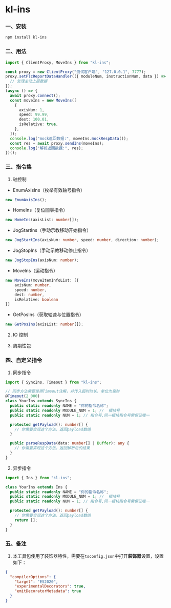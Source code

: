 # kl-ins

### 一、安装

```bash
npm install kl-ins
```

### 二、用法

```typescript
import { ClientProxy, MoveIns } from "kl-ins";

const proxy = new ClientProxy("测试客户端", "127.0.0.1", 7777);
proxy.setPlcReportDataHandler(({ moduleNum, instructionNum, data }) => {
  // 处理主动上报数据
});
(async () => {
  await proxy.connect();
  const moveIns = new MoveIns([
    {
      axisNum: 1,
      speed: 99.99,
      dest: 100.01,
      isRelative: true,
    },
  ]);
  console.log("mock返回数据:", moveIns.mockRespData());
  const res = await proxy.sendIns(moveIns);
  console.log("解析返回数据:", res);
})();
```

### 三、指令集

1. 轴控制

- EnumAxisIns（枚举有效轴号指令）

```typescript
new EnumAxisIns();
```

- HomeIns（复位回零指令）

```typescript
new HomeIns(axisList: number[]);
```

- JogStartIns（手动示教移动开始指令）

```typescript
new JogStartIns(axisNum: number, speed: number, direction: number);
```

- JogStopIns（手动示教移动停止指令）

```typescript
new JogStopIns(axisNum: number);
```

- MoveIns（运动指令）

```typescript
new MoveIns(moveItemInfoList: [{
    axisNum: number,
    speed: number,
    dest: number,
    isRelative: boolean
}]
```

- GetPosIns（获取轴速与位置指令）

```typescript
new GetPosIns(axisList: number[]);
```

2. IO 控制

3. 周期性包

### 四、自定义指令

1. 同步指令

```typescript
import { SyncIns, Timeout } from "kl-ins";

// 同步方法需要使用Timeout注解，并传入超时时长，单位为毫秒
@Timeout(2_000)
class YourIns extends SyncIns {
  public static readonly NAME = "你的指令名称";
  public static readonly MODULE_NUM = 1; //  模块号
  public static readonly NUM = 1; // 指令号,同一模块指令号需保证唯一

  protected getPayload(): number[] {
    // 你需要实现这个方法，返回payload数组
  }

  public parseRespData(data: number[] | Buffer): any {
    // 你需要实现这个方法，返回解析后的结果
  }
}
```

2. 异步指令

```typescript
import { Ins } from "kl-ins";

class YourIns extends Ins {
  public static readonly NAME = "你的指令名称";
  public static readonly MODULE_NUM = 1; //  模块号
  public static readonly NUM = 1; // 指令号,同一模块指令号需保证唯一

  protected getPayload(): number[] {
    // 你需要实现这个方法，返回payload数组
    return [];
  }
}
```

### 五、备注

1. 本工具包使用了装饰器特性，需要在`tsconfig.json`中打开**装饰器**设置，设置如下：

```json
{
  "compilerOptions": {
    "target": "ES2020",
    "experimentalDecorators": true,
    "emitDecoratorMetadata": true
  }
}
```
